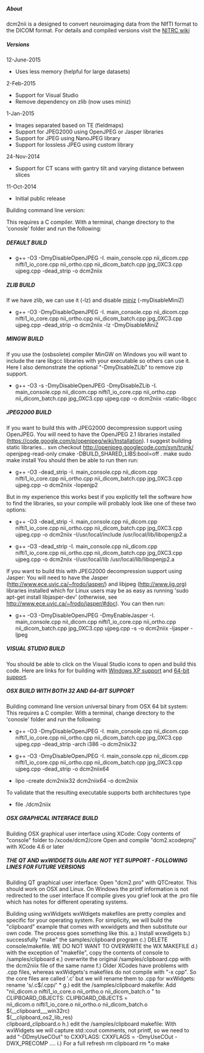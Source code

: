 ##### About

dcm2nii is a designed to convert neuroimaging data from the NIfTI format to the DICOM format. For details and compiled versions visit the [NITRC wiki](http://www.nitrc.org/plugins/mwiki/index.php/dcm2nii:MainPage)

##### Versions

12-June-2015
 - Uses less memory (helpful for large datasets)
 
2-Feb-2015
 - Support for Visual Studio
 - Remove dependency on zlib (now uses miniz)
 
1-Jan-2015
 - Images separated based on TE (fieldmaps)
 - Support for JPEG2000 using OpenJPEG or Jasper libraries
 - Support for JPEG using NanoJPEG library
 - Support for lossless JPEG using custom library
 
24-Nov-2014
 - Support for CT scans with gantry tilt and varying distance between slices
 
11-Oct-2014
 - Initial public release

Building command line version:

 This requires a C compiler. With a terminal, change directory to the 'conosle' folder and run the following: 

##### DEFAULT BUILD

- g++ -O3 -DmyDisableOpenJPEG -I. main_console.cpp nii_dicom.cpp nifti1_io_core.cpp nii_ortho.cpp nii_dicom_batch.cpp jpg_0XC3.cpp ujpeg.cpp -dead_strip -o dcm2niix
   
##### ZLIB BUILD
 If we have zlib, we can use it (-lz) and disable [miniz](https://code.google.com/p/miniz/) (-myDisableMiniZ)

 - g++ -O3 -DmyDisableOpenJPEG -I. main_console.cpp nii_dicom.cpp nifti1_io_core.cpp nii_ortho.cpp nii_dicom_batch.cpp jpg_0XC3.cpp ujpeg.cpp -dead_strip -o dcm2niix -lz -DmyDisableMiniZ
   
##### MINGW BUILD
  
If you use the (osbsolete) compiler MinGW on Windows you will want to include the rare libgcc libraries with your executable so others can use it. Here I also demonstrate the optional "-DmyDisableZLib" to remove zip support.

 - g++ -O3 -s -DmyDisableOpenJPEG -DmyDisableZLib -I. main_console.cpp nii_dicom.cpp nifti1_io_core.cpp nii_ortho.cpp nii_dicom_batch.cpp jpg_0XC3.cpp ujpeg.cpp -o dcm2niix  -static-libgcc


##### JPEG2000 BUILD

 If you want to build this with JPEG2000 decompression support using OpenJPEG. You will need to have the OpenJPEG 2.1 libraries installed (https://code.google.com/p/openjpeg/wiki/Installation). I suggest building static libraries...
 svn checkout http://openjpeg.googlecode.com/svn/trunk/ openjpeg-read-only
 cmake -DBUILD_SHARED_LIBS:bool=off .
 make
 sudo make install
You should then be able to run then run:

 - g++ -O3 -dead_strip -I. main_console.cpp nii_dicom.cpp nifti1_io_core.cpp nii_ortho.cpp nii_dicom_batch.cpp  jpg_0XC3.cpp ujpeg.cpp -o dcm2niix -lopenjp2 
   
But in my experience this works best if you explicitly tell the software how to find the libraries, so your compile will probably look like one of these two options:    
   
 - g++ -O3 -dead_strip -I. main_console.cpp nii_dicom.cpp nifti1_io_core.cpp nii_ortho.cpp nii_dicom_batch.cpp jpg_0XC3.cpp ujpeg.cpp -o dcm2niix  -I/usr/local/include /usr/local/lib/libopenjp2.a
   
 - g++ -O3 -dead_strip -I. main_console.cpp nii_dicom.cpp nifti1_io_core.cpp nii_ortho.cpp nii_dicom_batch.cpp jpg_0XC3.cpp ujpeg.cpp -o dcm2niix  -I/usr/local/lib /usr/local/lib/libopenjp2.a
 
 If you want to build this with JPEG2000 decompression support using Jasper: You will need to have the Jasper (http://www.ece.uvic.ca/~frodo/jasper/) and libjpeg (http://www.ijg.org) libraries installed which for Linux users may be as easy as running 'sudo apt-get install libjasper-dev' (otherwise, see http://www.ece.uvic.ca/~frodo/jasper/#doc). You can then run:

 - g++ -O3 -DmyDisableOpenJPEG -DmyEnableJasper -I. main_console.cpp nii_dicom.cpp nifti1_io_core.cpp nii_ortho.cpp nii_dicom_batch.cpp jpg_0XC3.cpp ujpeg.cpp  -s -o dcm2niix -ljasper -ljpeg
   
##### VISUAL STUDIO BUILD

You should be able to click on the Visual Studio icons to open and build this code. Here are links for for building with [Windows XP support](http://blogs.msdn.com/b/vcblog/archive/2012/10/08/windows-xp-targeting-with-c-in-visual-studio-2012.aspx) and [64-bit support](https://msdn.microsoft.com/en-us/library/9yb4317s.aspx).
   
##### OSX BUILD WITH BOTH 32 AND 64-BIT SUPPORT
   
Building command line version universal binary from OSX 64 bit system:
 This requires a C compiler. With a terminal, change directory to the 'conosle' folder and run the following: 

 - g++ -O3 -DmyDisableOpenJPEG -I. main_console.cpp nii_dicom.cpp nifti1_io_core.cpp nii_ortho.cpp nii_dicom_batch.cpp jpg_0XC3.cpp ujpeg.cpp -dead_strip -arch i386 -o dcm2niix32

 - g++ -O3 -DmyDisableOpenJPEG -I. main_console.cpp nii_dicom.cpp nifti1_io_core.cpp nii_ortho.cpp nii_dicom_batch.cpp jpg_0XC3.cpp ujpeg.cpp -dead_strip -o dcm2niix64

 - lipo -create dcm2niix32 dcm2niix64 -o dcm2niix

 To validate that the resulting executable supports both architectures type

 - file ./dcm2niix

##### OSX GRAPHICAL INTERFACE BUILD

Building OSX graphical user interface using XCode:
 Copy contents of "console" folder to /xcode/dcm2/core
 Open and compile "dcm2.xcodeproj" with XCode 4.6 or later
 
##### THE QT AND wxWIDGETS GUIs ARE NOT YET SUPPORT - FOLLOWING LINES FOR FUTURE VERSIONS
 
Building QT graphical user interface:
  Open "dcm2.pro" with QTCreator. This should work on OSX and Linux. On Windows the printf information is not redirected to the user interface 
  If compile gives you grief look at the .pro file which has notes for different operating systems.

Building using wxWidgets
wxWdigets makefiles are pretty complex and specific for your operating system. For simplicity, we will build the "clipboard" example that comes with wxwidgets and then substitute our own code. The process goes something like this.
 a.) Install wxwdigets
 b.) successfully "make" the samples/clipboard program
 c.) DELETE console/makefile. WE DO NOT WANT TO OVERWRITE the WX MAKEFILE 
 d.) with the exception of "makefile", copy the contents of console to /samples/clipboard
 e.) overwrite the original /samples/clipboard.cpp with the dcm2niix file of the same name
 f.) Older XCodes have problems with .cpp files, whereas wxWidgets's makefiles do not compile with "-x cpp". So the core files are called '.c' but we will rename them to .cpp for wxWidgets:
 rename 's/\.c$/\.cpp/' *
 g.) edit the /samples/clipboard makefile: Add "nii_dicom.o nifti1_io_core.o nii_ortho.o nii_dicom_batch.o \" to CLIPBOARD_OBJECTS:
CLIPBOARD_OBJECTS =  \
	nii_dicom.o nifti1_io_core.o nii_ortho.o nii_dicom_batch.o \
	$(__clipboard___win32rc) \
	$(__clipboard_os2_lib_res) \
	clipboard_clipboard.o
 h.) edit the /samples/clipboard makefile: With wxWidgets we will capture std::cout comments, not printf, so we need to add "-DDmyUseCOut" to CXXFLAGS:
CXXFLAGS = -DmyUseCOut -DWX_PRECOMP ....
 i.) For a full refresh
rm clipboard
rm *.o
make